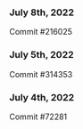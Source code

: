 ### July 8th, 2022

Commit #216025

### July 5th, 2022

Commit #314353


### July 4th, 2022

Commit #72281
